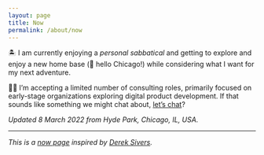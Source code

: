 ```yaml
---
layout: page
title: Now
permalink: /about/now
---
```

🏝 I am currently enjoying a _personal sabbatical_ and getting to explore and enjoy a new home base (👋 hello Chicago!) while considering what I want for my next adventure.

👨‍💻 I’m accepting a limited number of consulting roles, primarily focused on early-stage organizations exploring digital product development. If that sounds like something we might chat about, [let’s chat](/about)?

_Updated 8 March 2022 from Hyde Park, Chicago, IL, USA._

---

_This is a [now page](https://nownownow.com/about) inspired by [Derek Sivers](https://sive.rs)._